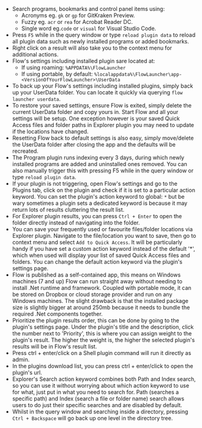 - Search programs, bookmarks and control panel items using:
  - Acronyms eg. `gk` or `gp` for GitKraken Preview.
  - Fuzzy eg. `acr` or `rea` for Acrobat Reader DC.
  - Single word eg.`code` or `visual` for Visual Studio Code.
- Press `F5` while in the query window or type `reload plugin data` to reload all plugin data such as newly installed programs or added bookmarks.
- Right click on a result will also take you to the context menu for additional actions.
- Flow's settings including installed plugin sare located at:
  - If using roaming: `%APPDATA%\FlowLauncher`
  - If using portable, by default: `%localappdata%\FlowLauncher\app-<VersionOfYourFlowLauncher>\UserData`
- To back up your Flow's settings including installed plugins, simply back up your UserData folder. You can locate it quickly via querying `flow launcher userdata`.
- To restore your saved settings, ensure Flow is exited, simply delete the current UserData folder and copy yours in. Start Flow and all your settings will be setup. One exception however is your saved Quick Access files and folder paths in Explorer plugin you may need to update if the locations have changed.
- Resetting Flow back to default settings is also easy, simply move/delete the UserData folder after closing the app and the defaults will be recreated.
- The Program plugin runs indexing every 3 days, during which newly installed programs are added and uninstalled ones removed. You can also manually trigger this with pressing F5 while in the query window or type `reload plugin data`.
- If your plugin is not triggering, open Flow's settings and go to the Plugins tab, click on the plugin and check if it is set to a particular action keyword. You can set the plugin's action keyword to global: `*` but be wary sometimes a plugin sets a dedicated keyword is because it may return lots of results cluttering the result list.
- For Explorer plugin results, you can press `Ctrl + Enter` to open the folder directly instead of navigating into the folder.
- You can save your frequently used or favourite files/folder locations via Explorer plugin. Navigate to the file/location you want to save, then go to context menu and select `Add to Quick Access`. It will be particularly handy if you have set a custom action keyword instead of the default '*', which when used will display your list of saved Quick Access files and folders. You can change the default action keyword via the plugin's settings page.
- Flow is published as a self-contained app, this means on Windows machines (7 and up) Flow can run straight away without needing to install .Net runtime and framework. Coupled with portable mode, it can be stored on Dropbox or cloud storage provider and run on any Windows machines. The slight drawback is that the installed package size is slightly bigger at around 250mb because it needs to bundle the required .Net components together.
- Prioritize the plugin results order, this can be done by going to the plugin's settings page. Under the plugin's title and the description, click the number next to 'Priority', this is where you can assign weight to the plugin's result. The higher the weight is, the higher the selected plugin's results will be in Flow's result list.
- Press ctrl + enter/click on a Shell plugin command will run it directly as admin.
- In the plugins download list, you can press ctrl + enter/click to open the plugin's url.
- Explorer's Search action keyword combines both Path and Index search, so you can use it without worrying about which action keyword to use for what, just put in what you need to search for. Path (searches a specific path) and Index (search a file or folder name) search allows users to do just their specific searches and are disabled by default.
- Whilst in the query window and searching inside a directory, pressing `Ctrl + Backspace`  will go back up one level in the directory tree.
